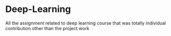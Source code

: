 # Deep-Learning
All the assignment related to deep learning course that was totally individual contribution other than the project work
